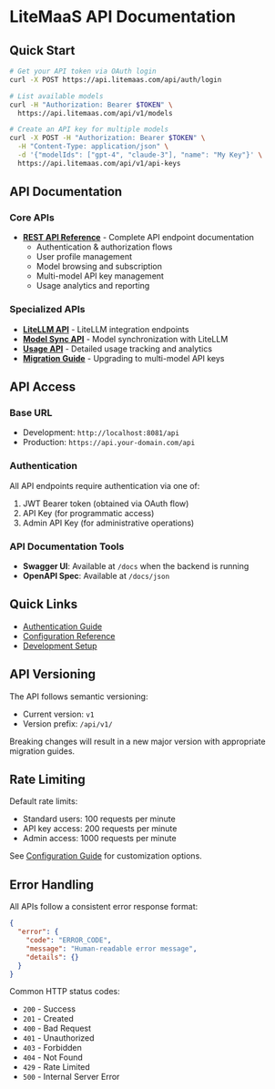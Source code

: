 # LiteMaaS API Documentation

## Quick Start

```bash
# Get your API token via OAuth login
curl -X POST https://api.litemaas.com/api/auth/login

# List available models
curl -H "Authorization: Bearer $TOKEN" \
  https://api.litemaas.com/api/v1/models

# Create an API key for multiple models
curl -X POST -H "Authorization: Bearer $TOKEN" \
  -H "Content-Type: application/json" \
  -d '{"modelIds": ["gpt-4", "claude-3"], "name": "My Key"}' \
  https://api.litemaas.com/api/v1/api-keys
```

## API Documentation

### Core APIs

- **[REST API Reference](rest-api.md)** - Complete API endpoint documentation
  - Authentication & authorization flows
  - User profile management
  - Model browsing and subscription
  - Multi-model API key management
  - Usage analytics and reporting

### Specialized APIs

- **[LiteLLM API](litellm-api.md)** - LiteLLM integration endpoints
- **[Model Sync API](model-sync-api.md)** - Model synchronization with LiteLLM
- **[Usage API](usage-api.md)** - Detailed usage tracking and analytics
- **[Migration Guide](api-migration-guide.md)** - Upgrading to multi-model API keys

## API Access

### Base URL

- Development: `http://localhost:8081/api`
- Production: `https://api.your-domain.com/api`

### Authentication

All API endpoints require authentication via one of:

1. JWT Bearer token (obtained via OAuth flow)
2. API Key (for programmatic access)
3. Admin API Key (for administrative operations)

### API Documentation Tools

- **Swagger UI**: Available at `/docs` when the backend is running
- **OpenAPI Spec**: Available at `/docs/json`

## Quick Links

- [Authentication Guide](../deployment/authentication.md)
- [Configuration Reference](../deployment/configuration.md)
- [Development Setup](../development/setup.md)

## API Versioning

The API follows semantic versioning:

- Current version: `v1`
- Version prefix: `/api/v1/`

Breaking changes will result in a new major version with appropriate migration guides.

## Rate Limiting

Default rate limits:

- Standard users: 100 requests per minute
- API key access: 200 requests per minute
- Admin access: 1000 requests per minute

See [Configuration Guide](../deployment/configuration.md#security--rate-limiting) for customization options.

## Error Handling

All APIs follow a consistent error response format:

```json
{
  "error": {
    "code": "ERROR_CODE",
    "message": "Human-readable error message",
    "details": {}
  }
}
```

Common HTTP status codes:

- `200` - Success
- `201` - Created
- `400` - Bad Request
- `401` - Unauthorized
- `403` - Forbidden
- `404` - Not Found
- `429` - Rate Limited
- `500` - Internal Server Error
